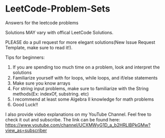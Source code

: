 # LeetCode-Problem-Sets
Answers for the leetcode problems

Solutions MAY vary with offical LeetCode Solutions.

PLEASE do a pull request for more elegant solutions(New Issue Request Template, make sure to read it!).


Tips for beginners:
1. If you are spending too much time on a problem, look and interpret the solutions
2. Familiarize yourself with for loops, while loops, and if/else statements
3. Make sure you know arrays
4. For string input problems, make sure to familiarize with the String methods(Ex: indexOf, substring. etc)
5. I recommend at least some Algebra II knowledge for math problems
6. Good Luck!!

I also provide video explanations on my YouTube Channel. Feel free to check it out and subscribe.
The link can be found here: https://www.youtube.com/channel/UCXMWyG1D_a_b2HRLlBPkGMw?view_as=subscriber


